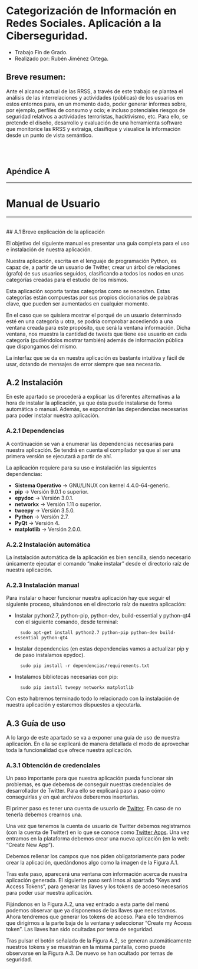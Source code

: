 # Categorización de Información en Redes Sociales. Aplicación a la Ciberseguridad.

- Trabajo Fin de Grado.
- Realizado por: Rubén Jiménez Ortega.

## Breve resumen: 

  Ante el alcance actual de las RRSS, a través de este trabajo se plantea el análisis de las interrelaciones y actividades (públicas) de los usuarios en estos entornos para, en un momento dado, poder generar informes sobre, por ejemplo, perfiles de consumo y ocio; e incluso potenciales riesgos de seguridad relativos a actividades terroristas, hacktivismo, etc. Para ello, se pretende el diseño, desarrollo y evaluación de una herramienta software que monitorice las RRSS y extraiga, clasifique y visualice la información desde un punto de vista semántico.

<br>
<br>

## Apéndice A
- - -
# Manual de Usuario
- - -
<br>
## A.1 Breve explicación de la aplicación

El objetivo del siguiente manual es presentar una guía completa para el uso e instalación de nuestra aplicación.

Nuestra aplicación, escrita en el lenguaje de programación Python, es capaz de, a partir de un usuario de Twitter, crear un árbol de relaciones (grafo) de sus usuarios seguidos, clasificando a todos los nodos en unas categorías creadas para el estudio de los mismos. 

Esta aplicación soporta tantas categorías como se necesiten. Estas categorías están compuestas por sus propios diccionarios de palabras clave, que pueden ser aumentados en cualquier momento. 

En el caso que se quisiera mostrar el porqué de un usuario determinado esté en una categoría u otra, se podría comprobar accediendo a una ventana creada para este propósito, que será la ventana información. Dicha ventana, nos muestra la cantidad de tweets que tiene ese usuario en cada categoría (pudiéndolos mostrar también) además de información pública que dispongamos del mismo. 

La interfaz que se da en nuestra aplicación es bastante intuitiva y fácil de usar, dotando de mensajes de error siempre que sea necesario.


## A.2 Instalación

En este apartado se procederá a explicar las diferentes alternativas a la hora de instalar la aplicación, ya que ésta puede instalarse de forma automática o manual. Además, se expondrán las dependencias necesarias para poder instalar nuestra aplicación.

### A.2.1 Dependencias

A continuación se van a enumerar las dependencias necesarias para nuestra aplicación. Se tendrá en cuenta el compilador ya que al ser una primera versión se ejecutará a partir de ahí. 
	
La aplicación requiere para su uso e instalación las siguientes dependencias:

- **Sistema Operativo** →  GNU/LINUX con kernel 4.4.0-64-generic.
- **pip** → Versión 9.0.1 o superior. 
- **epydoc** → Versión 3.0.1.
- **networkx** → Versión 1.11 o superior.
- **tweepy** → Versión 3.5.0.
- **Python** → Versión 2.7.
- **PyQt** → Versión 4.
- **matplotlib** → Versión 2.0.0.

### A.2.2 Instalación automática

La instalación automática de la aplicación es bien sencilla, siendo necesario únicamente ejecutar el comando “make instalar” desde el directorio raíz de nuestra aplicación.

### A.2.3 Instalación manual

Para instalar o hacer funcionar nuestra aplicación hay que seguir el siguiente proceso, situándonos en el directorio raíz de nuestra aplicación:

- Instalar python2.7, python-pip, python-dev, build-essential y python-qt4 con el siguiente comando, desde terminal:
	
		sudo apt-get install python2.7 python-pip python-dev build-essential python-qt4

- Instalar dependencias (en estas dependencias vamos a actualizar pip y de paso instalamos epydoc).
	
		sudo pip install -r dependencias/requirements.txt

- Instalamos bibliotecas necesarias con pip:

		sudo pip install tweepy networkx matplotlib

Con esto habremos terminado todo lo relacionado con la instalación de nuestra aplicación y estaremos dispuestos a ejecutarla.

## A.3 Guía de uso

A lo largo de este apartado se va a exponer una guía de uso de nuestra aplicación. En ella se explicará de manera detallada el modo de aprovechar toda la funcionalidad que ofrece nuestra aplicación.


### A.3.1 Obtención de credenciales

Un paso importante para que nuestra aplicación pueda funcionar sin problemas, es que debemos de conseguir nuestras credenciales de desarrollador de Twitter.  Para ello se explicará paso a paso cómo conseguirlas y en qué archivos deberemos insertarlas.

El primer paso es tener una cuenta de usuario de [Twitter](https://twitter.com/signup). En caso de no tenerla debemos crearnos una.

Una vez que tenemos la cuenta de usuario de Twitter debemos registrarnos (con la cuenta de Twitter) en lo que se conoce como [Twitter Apps](https://apps.twitter.com/). Una vez entramos en la plataforma debemos crear una nueva aplicación (en la web: “Create New App”).

Debemos rellenar los campos que nos piden obligatoriamente para poder crear la aplicación, quedándonos algo como la imagen de la Figura A.1.

Tras este paso, aparecerá una ventana con información acerca de nuestra aplicación generada. El siguiente paso será irnos al apartado “Keys and Access Tokens”, para generar las llaves y los tokens de acceso necesarios para poder usar nuestra aplicación.

Fijándonos en la Figura A.2, una vez entrado a esta parte del menú podemos observar que ya disponemos de las llaves que necesitamos. Ahora tendremos que generar los tokens de acceso. Para ello tendremos que dirigirnos a la parte baja de la ventana y seleccionar “Create my Access token”. Las llaves han sido ocultadas por tema de seguridad.

Tras pulsar el botón señalado de la Figura A.2, se generan automáticamente nuestros tokens y se muestran en la misma pantalla, como puede observarse en la Figura A.3. De nuevo se han ocultado por temas de seguridad.

